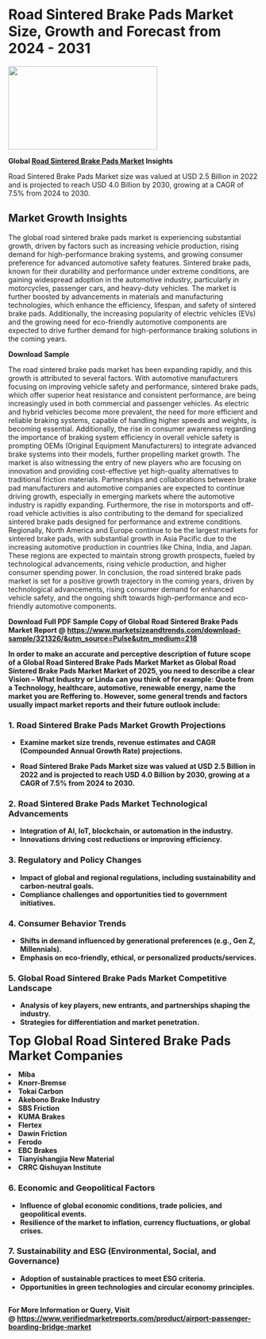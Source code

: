 <H1>Road Sintered Brake Pads Market Size, Growth and Forecast from 2024 - 2031</H1><img class="aligncenter size-medium wp-image-584254" src="https://thirdeyenews.in/wp-content/uploads/2024/09/Global-Market-Research-300x168.jpeg" alt="" width="300" height="168" /><p><strong>Global&nbsp;<a href="https://www.marketsizeandtrends.com/download-sample/321326/&amp;utm_source=Pulse&amp;utm_medium=218">Road Sintered Brake Pads Market</a> Insights</strong></p><p>Road Sintered Brake Pads Market size was valued at USD 2.5 Billion in 2022 and is projected to reach USD 4.0 Billion by 2030, growing at a CAGR of 7.5% from 2024 to 2030.</p><p><h2>Market Growth Insights</h2> <p>The global road sintered brake pads market is experiencing substantial growth, driven by factors such as increasing vehicle production, rising demand for high-performance braking systems, and growing consumer preference for advanced automotive safety features. Sintered brake pads, known for their durability and performance under extreme conditions, are gaining widespread adoption in the automotive industry, particularly in motorcycles, passenger cars, and heavy-duty vehicles. The market is further boosted by advancements in materials and manufacturing technologies, which enhance the efficiency, lifespan, and safety of sintered brake pads. Additionally, the increasing popularity of electric vehicles (EVs) and the growing need for eco-friendly automotive components are expected to drive further demand for high-performance braking solutions in the coming years.</p> <p><strong>Download Sample</strong></p> <p>The road sintered brake pads market has been expanding rapidly, and this growth is attributed to several factors. With automotive manufacturers focusing on improving vehicle safety and performance, sintered brake pads, which offer superior heat resistance and consistent performance, are being increasingly used in both commercial and passenger vehicles. As electric and hybrid vehicles become more prevalent, the need for more efficient and reliable braking systems, capable of handling higher speeds and weights, is becoming essential. Additionally, the rise in consumer awareness regarding the importance of braking system efficiency in overall vehicle safety is prompting OEMs (Original Equipment Manufacturers) to integrate advanced brake systems into their models, further propelling market growth. The market is also witnessing the entry of new players who are focusing on innovation and providing cost-effective yet high-quality alternatives to traditional friction materials. Partnerships and collaborations between brake pad manufacturers and automotive companies are expected to continue driving growth, especially in emerging markets where the automotive industry is rapidly expanding. Furthermore, the rise in motorsports and off-road vehicle activities is also contributing to the demand for specialized sintered brake pads designed for performance and extreme conditions. Regionally, North America and Europe continue to be the largest markets for sintered brake pads, with substantial growth in Asia Pacific due to the increasing automotive production in countries like China, India, and Japan. These regions are expected to maintain strong growth prospects, fueled by technological advancements, rising vehicle production, and higher consumer spending power. In conclusion, the road sintered brake pads market is set for a positive growth trajectory in the coming years, driven by technological advancements, rising consumer demand for enhanced vehicle safety, and the ongoing shift towards high-performance and eco-friendly automotive components.</p> <p><strong></p><p><span class=""><strong>Download Full PDF Sample Copy of Global Road Sintered Brake Pads Market Report</strong> @ <a href="https://www.marketsizeandtrends.com/download-sample/321326/&amp;utm_source=Pulse&amp;utm_medium=218" target="_blank">https://www.marketsizeandtrends.com/download-sample/321326/&amp;utm_source=Pulse&amp;utm_medium=218</a></span></p><p>In order to make an accurate and perceptive description of future scope of a Global&nbsp;Road Sintered Brake Pads Market Market as Global&nbsp;Road Sintered Brake Pads Market Market of 2025, you need to describe a clear Vision &ndash; What Industry or Linda can you think of for example: Quote from a Technology, healthcare, automotive, renewable energy, name the market you are Reffering to. However, some general trends and factors usually impact market reports and their future outlook include:</p><h3>1.&nbsp;<strong>Road Sintered Brake Pads Market Growth Projections</strong></h3><ul><li>Examine market size trends, revenue estimates and CAGR (Compounded Annual Growth Rate) projections.</li><li><p>Road Sintered Brake Pads Market size was valued at USD 2.5 Billion in 2022 and is projected to reach USD 4.0 Billion by 2030, growing at a CAGR of 7.5% from 2024 to 2030.</p></li></ul><h3>2.&nbsp;<strong>Road Sintered Brake Pads Market Technological Advancements</strong></h3><ul><li>Integration of AI, IoT, blockchain, or automation in the industry.</li><li>Innovations driving cost reductions or improving efficiency.</li></ul><h3>3.&nbsp;<strong>Regulatory and Policy Changes</strong></h3><ul><li>Impact of global and regional regulations, including sustainability and carbon-neutral goals.</li><li>Compliance challenges and opportunities tied to government initiatives.</li></ul><h3>4.&nbsp;<strong>Consumer Behavior Trends</strong></h3><ul><li>Shifts in demand influenced by generational preferences (e.g., Gen Z, Millennials).</li><li>Emphasis on eco-friendly, ethical, or personalized products/services.</li></ul><h3>5.&nbsp;<strong>Global Road Sintered Brake Pads Market Competitive Landscape</strong></h3><ul><li>Analysis of key players, new entrants, and partnerships shaping the industry.</li><li>Strategies for differentiation and market penetration.</li></ul><p data-pm-slice="1 1 []"><span style="color: inherit; font-family: inherit; font-size: 25px;">Top Global Road Sintered Brake Pads Market Companies</span></p><div class="" data-test-id=""><p><li>Miba</li><li> Knorr-Bremse</li><li> Tokai Carbon</li><li> Akebono Brake Industry</li><li> SBS Friction</li><li> KUMA Brakes</li><li> Flertex</li><li> Dawin Friction</li><li> Ferodo</li><li> EBC Brakes</li><li> Tianyishangjia New Material</li><li> CRRC Qishuyan Institute</li></p></div><h3>6.&nbsp;<strong>Economic and Geopolitical Factors</strong></h3><ul><li>Influence of global economic conditions, trade policies, and geopolitical events.</li><li>Resilience of the market to inflation, currency fluctuations, or global crises.</li></ul><h3>7.&nbsp;<strong>Sustainability and ESG (Environmental, Social, and Governance)</strong></h3><ul><li>Adoption of sustainable practices to meet ESG criteria.</li><li>Opportunities in green technologies and circular economy principles.</li></ul><h2><strong style="font-size: 14px;">For More Information or Query, Visit @&nbsp;</strong><a style="background-color: #ffffff; font-size: 14px;" href="https://www.marketsizeandtrends.com/report/road-sintered-brake-pads-market/" target="_blank">https://www.verifiedmarketreports.com/product/airport-passenger-boarding-bridge-market</a></h2>
